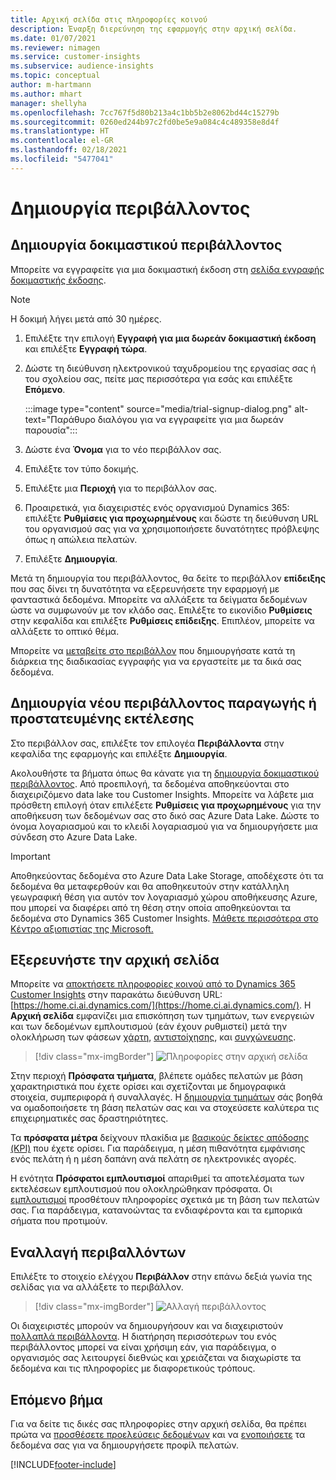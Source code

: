 ```yaml
---
title: Αρχική σελίδα στις πληροφορίες κοινού
description: Έναρξη διερεύνηση της εφαρμογής στην αρχική σελίδα.
ms.date: 01/07/2021
ms.reviewer: nimagen
ms.service: customer-insights
ms.subservice: audience-insights
ms.topic: conceptual
author: m-hartmann
ms.author: mhart
manager: shellyha
ms.openlocfilehash: 7cc767f5d80b213a4c1bb5b2e8062bd44c15279b
ms.sourcegitcommit: 0260ed244b97c2fd0be5e9a084c4c489358e8d4f
ms.translationtype: HT
ms.contentlocale: el-GR
ms.lasthandoff: 02/18/2021
ms.locfileid: "5477041"
---
```

# <a name="create-a-new-environment"></a>Δημιουργία περιβάλλοντος

## <a name="create-a-trial-environment"></a>Δημιουργία δοκιμαστικού περιβάλλοντος

Μπορείτε να εγγραφείτε για μια δοκιμαστική έκδοση στη [σελίδα εγγραφής δοκιμαστικής έκδοσης](https://dynamics.microsoft.com/get-started/free-trial/?appname=customerinsights). 

> [!NOTE]
> Η δοκιμή λήγει μετά από 30 ημέρες.

1. Επιλέξτε την επιλογή **Εγγραφή για μια δωρεάν δοκιμαστική έκδοση** και επιλέξτε **Εγγραφή τώρα**.

1. Δώστε τη διεύθυνση ηλεκτρονικού ταχυδρομείου της εργασίας σας ή του σχολείου σας, πείτε μας περισσότερα για εσάς και επιλέξτε **Επόμενο**.

   :::image type="content" source="media/trial-signup-dialog.png" alt-text="Παράθυρο διαλόγου για να εγγραφείτε για μια δωρεάν παρουσία":::

1. Δώστε ένα **Όνομα** για το νέο περιβάλλον σας. 

1. Επιλέξτε τον τύπο δοκιμής.

1. Επιλέξτε μια **Περιοχή** για το περιβάλλον σας.

1. Προαιρετικά, για διαχειριστές ενός οργανισμού Dynamics 365: επιλέξτε **Ρυθμίσεις για προχωρημένους** και δώστε τη διεύθυνση URL του οργανισμού σας για να χρησιμοποιήσετε δυνατότητες πρόβλεψης όπως η απώλεια πελατών.

1. Επιλέξτε **Δημιουργία**. 

Μετά τη δημιουργία του περιβάλλοντος, θα δείτε το περιβάλλον **επίδειξης** που σας δίνει τη δυνατότητα να εξερευνήσετε την εφαρμογή με φανταστικά δεδομένα. Μπορείτε να αλλάξετε τα δείγματα δεδομένων ώστε να συμφωνούν με τον κλάδο σας. Επιλέξτε το εικονίδιο **Ρυθμίσεις** στην κεφαλίδα και επιλέξτε **Ρυθμίσεις επίδειξης**. Επιπλέον, μπορείτε να αλλάξετε το οπτικό θέμα. 

Μπορείτε να [μεταβείτε στο περιβάλλον](#switch-environments) που δημιουργήσατε κατά τη διάρκεια της διαδικασίας εγγραφής για να εργαστείτε με τα δικά σας δεδομένα.

## <a name="create-a-new-production-or-sandbox-environment"></a>Δημιουργία νέου περιβάλλοντος παραγωγής ή προστατευμένης εκτέλεσης

Στο περιβάλλον σας, επιλέξτε τον επιλογέα **Περιβάλλοντα** στην κεφαλίδα της εφαρμογής και επιλέξτε **Δημιουργία**.

Ακολουθήστε τα βήματα όπως θα κάνατε για τη [δημιουργία δοκιμαστικού περιβάλλοντος](#create-a-trial-environment). Από προεπιλογή, τα δεδομένα αποθηκεύονται στο διαχειριζόμενο data lake του Customer Insights. Μπορείτε να λάβετε μια πρόσθετη επιλογή όταν επιλέξετε **Ρυθμίσεις για προχωρημένους** για την αποθήκευση των δεδομένων σας στο δικό σας Azure Data Lake. Δώστε το όνομα λογαριασμού και το κλειδί λογαριασμού για να δημιουργήσετε μια σύνδεση στο Azure Data Lake. 

> [!IMPORTANT]
> Αποθηκεύοντας δεδομένα στο Azure Data Lake Storage, αποδέχεστε ότι τα δεδομένα θα μεταφερθούν και θα αποθηκευτούν στην κατάλληλη γεωγραφική θέση για αυτόν τον λογαριασμό χώρου αποθήκευσης Azure, που μπορεί να διαφέρει από τη θέση στην οποία αποθηκεύονται τα δεδομένα στο Dynamics 365 Customer Insights. [Μάθετε περισσότερα στο Κέντρο αξιοπιστίας της Microsoft.](https://www.microsoft.com/trust-center)

## <a name="explore-the-home-page"></a>Εξερευνήστε την αρχική σελίδα

Μπορείτε να [αποκτήσετε πληροφορίες κοινού από το Dynamics 365 Customer Insights](https://home.ci.ai.dynamics.com/) στην παρακάτω διεύθυνση URL: [https://home.ci.ai.dynamics.com/](https://home.ci.ai.dynamics.com/).
Η **Αρχική σελίδα** εμφανίζει μια επισκόπηση των τμημάτων, των ενεργειών και των δεδομένων εμπλουτισμού (εάν έχουν ρυθμιστεί) μετά την ολοκλήρωση των φάσεων [χάρτη](map-entities.md), [αντιστοίχησης](match-entities.md), και [συγχώνευσης](merge-entities.md).

> [!div class="mx-imgBorder"] 
> ![Πληροφορίες στην αρχική σελίδα](media/home-page-insights.png "Πληροφορίες στην αρχική σελίδα")

Στην περιοχή **Πρόσφατα τμήματα**, βλέπετε ομάδες πελατών με βάση χαρακτηριστικά που έχετε ορίσει και σχετίζονται με δημογραφικά στοιχεία, συμπεριφορά ή συναλλαγές. Η [δημιουργία τμημάτων](segments.md) σάς βοηθά να ομαδοποιήσετε τη βάση πελατών σας και να στοχεύσετε καλύτερα τις επιχειρηματικές σας δραστηριότητες.

Τα **πρόσφατα μέτρα** δείχνουν πλακίδια με [βασικούς δείκτες απόδοσης (KΡI)](measures.md) που έχετε ορίσει. Για παράδειγμα, η μέση πιθανότητα εμφάνισης ενός πελάτη ή η μέση δαπάνη ανά πελάτη σε ηλεκτρονικές αγορές.

Η ενότητα **Πρόσφατοι εμπλουτισμοί** απαριθμεί τα αποτελέσματα των εκτελέσεων εμπλουτισμού που ολοκληρώθηκαν πρόσφατα. Οι [εμπλουτισμοί](enrichment-hub.md) προσθέτουν πληροφορίες σχετικά με τη βάση των πελατών σας. Για παράδειγμα, κατανοώντας τα ενδιαφέροντα και τα εμπορικά σήματα που προτιμούν.

## <a name="switch-environments"></a>Εναλλαγή περιβαλλόντων

Επιλέξτε το στοιχείο ελέγχου **Περιβάλλον** στην επάνω δεξιά γωνία της σελίδας για να αλλάξετε το περιβάλλον.

> [!div class="mx-imgBorder"] 
> ![Αλλαγή περιβάλλοντος](media/home-page-environment-switcher.png "Αλλαγή περιβάλλοντος")

Οι διαχειριστές μπορούν να δημιουργήσουν και να διαχειριστούν [πολλαπλά περιβάλλοντα](manage-environments.md). Η διατήρηση περισσότερων του ενός περιβάλλοντος μπορεί να είναι χρήσιμη εάν, για παράδειγμα, ο οργανισμός σας λειτουργεί διεθνώς και χρειάζεται να διαχωρίστε τα δεδομένα και τις πληροφορίες με διαφορετικούς τρόπους.

## <a name="next-step"></a>Επόμενο βήμα

Για να δείτε τις δικές σας πληροφορίες στην αρχική σελίδα, θα πρέπει πρώτα να [προσθέσετε προελεύσεις δεδομένων](data-sources.md) και να [ενοποιήσετε](data-unification.md) τα δεδομένα σας για να δημιουργήσετε προφίλ πελατών.


[!INCLUDE[footer-include](../includes/footer-banner.md)]